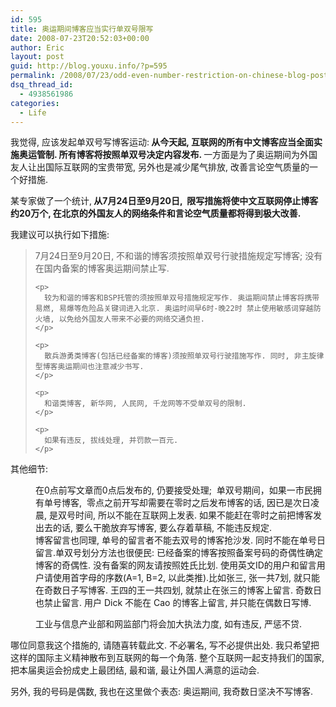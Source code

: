```yaml
---
id: 595
title: 奥运期间博客应当实行单双号限写
date: 2008-07-23T20:52:03+00:00
author: Eric
layout: post
guid: http://blog.youxu.info/?p=595
permalink: /2008/07/23/odd-even-number-restriction-on-chinese-blog-posting/
dsq_thread_id:
  - 4938561986
categories:
  - Life
---
```

<div>
  我觉得, 应该发起单双号写博客运动:<strong> 从今天起, 互联网的所有中文博客应当全面实施奥运管制. 所有博客将按照单双号决定内容发布. </strong>一方面是为了奥运期间为外国友人让出国际互联网的宝贵带宽, 另外也是减少尾气排放, 改善言论空气质量的一个好措施.</p> 
  
  <p>
    某专家做了一个统计,<strong> 从7月24日至9月20日,  限写措施将使中文互联网停止博客约20万个, 在北京的外国友人的网络条件和言论空气质量都将得到极大改善. </strong>
  </p>
  
  <p>
    我建议可以执行如下措施:
  </p>
  
  <blockquote>
    <p>
      7月24日至9月20日, 不和谐的博客须按照单双号行驶措施规定写博客; 没有在国内备案的博客奥运期间禁止写.
    </p>
    
    <p>
      较为和谐的博客和BSP托管的须按照单双号措施规定写作. 奥运期间禁止博客将携带易燃, 易爆等危险品关键词进入北京. 奥运时间早6时-晚22时 禁止使用敏感词穿越防火墙, 以免给外国友人带来不必要的网络交通负担.
    </p>
    
    <p>
      散兵游勇类博客(包括已经备案的博客)须按照单双号行驶措施写作. 同时, 非主旋律型博客奥运期间也注意减少书写.
    </p>
    
    <p>
      和谐类博客, 新华网, 人民网, 千龙网等不受单双号的限制.
    </p>
    
    <p>
      如果有违反, 拔线处理, 并罚款一百元.
    </p>
  </blockquote>
  
  <p>
    其他细节:
  </p>
</div>

<div style="margin-left: 40px;">
  在0点前写文章而0点后发布的, 仍要接受处理;  <span><span style="color: #0000ff;"><strong></strong></span></span><span>单双号期间，如果一市民拥有单号博客,  零点之前开写却需要在零时之后发布博客的话, 因已是次日凌晨, 是双号时间, 所以不能在互联网上发表. 如果不能赶在零时之前把博客发出去的话, 要么干脆放弃写博客, 要么存着草稿, 不能违反规定. </span>
</div>

<div style="margin-left: 40px;">
  <span>博客留言也同理, 单号的留言者不能去双号的博客抢沙发. </span>同时不能在单号日留言.<span>单双号划分方法也很便民: 已经备案的博客按照备案号码的奇偶性确定博客的奇偶性. 没有备案的网友请按照姓氏比划. 使用英文ID的用户和留言用户请使用首字母的序数(A=1, B=2, 以此类推).比如张三, 张一共7划, 就只能在奇数日子写博客. 王四的王一共四划, 就禁止在张三的博客上留言. 奇数日也禁止留言. 用户 Dick 不能在 Cao 的博客上留言, 并</span><span>只能在偶数日写博. </span><span> </span></p>
</div>

<div style="margin-left: 40px;">
</div>

<div style="margin-left: 40px;">
  <span>工业与信息产业部和网监部门将会加大执法力度, 如有违反, 严惩不贷. </span>
</div>

哪位同意我这个措施的, 请随喜转载此文. 不必署名, 写不必提供出处. 我只希望把这样的国际主义精神散布到互联网的每一个角落. 整个互联网一起支持我们的国家, 把本届奥运会扮成史上最团结, 最和谐, 最让外国人满意的运动会.

另外, 我的号码是偶数, 我也在这里做个表态: 奥运期间, 我奇数日坚决不写博客.